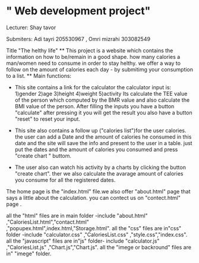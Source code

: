 # " Web development project" 

Lecturer: Shay tavor

Submiters: Adi tayri 205530967 , 
	   Omri mizrahi 303082549

Title "The helthy life"
**
This project is a website which contains the information on how to be/remain in a good shape.
how many calories a man/women need to consume in order to stay helthy.
we offer a way to follow on the amount of calories each day - by submitimg your consumption to a list.
**
Main functions:

*	This site contains a link for the calculator
	the calculator input is: 1)gender 2)age 3)height 4)weight 5)activity
	Its calculate the TEE value of the person which computed by the BMR value
	and also calculate the BMI value of the person.
	After filling the inputs you have a button "calculate" after pressing it you will get the result
	you also have a button "reset" to reset your input.

*	This site also contains a follow up ("calories list")for the user calories. 
	the user can add a Date and the amount of calories he consumed in this date
	and the site will save the info and present to the user in a table.
	 just put the dates and the amount of calories you consumed and press "create chart " buttom.
	
*	The user also can watch his activity by a charts by clicking the button "create chart". ther we also calculate the         avarage amount of calories you consume for all the registered dates.

The home page is the "index.html" file.we also offer "about.html" page that says a little about the calculation.
you can contect us on "contect.html" page .


all the "html" files are in main folder -include "about.html" ,"CaloriesList.html","contact.html" ,"popupex.html",index.html,"Storage.html".
all the "css" files are in"css" folder -include "calculator.css" ,"CaloriesList.css" ,"style.css","index.css".
all the "javascript" files are in"js" folder- include "calculator.js" ,"CaloriesList.js" ,"Chart.js","Chart.js".
all the "imege or backround" files are in" "imege" folder.
